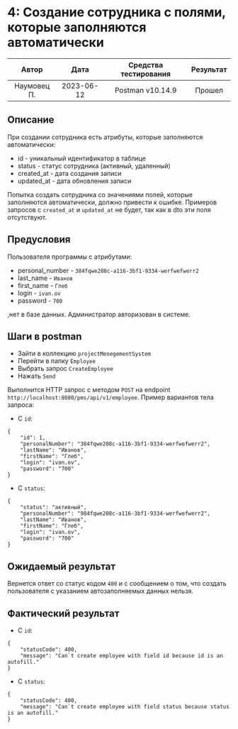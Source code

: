 # 4: Создание сотрудника с полями, которые заполняются автоматически

|    Автор    |    Дата    | Средства тестирования | Результат |
|:-----------:|:----------:|:---------------------:|:---------:|
| Наумовец П. | 2023-06-12 |   Postman v10.14.9    |  Прошел   |

## Описание

При создании сотрудника есть атрибуты, которые заполняются автоматически:

* id - уникальный идентификатор в таблице
* status - статус сотрудника (активный, удаленный)
* created_at - дата создания записи
* updated_at - дата обновления записи

Попытка создать сотрудника со значениями полей, которые заполняются автоматически, должно привести к ошибке. Примеров
запросов с `created_at` и `updated_at` не будет, так как в dto эти поля отсутствуют.

## Предусловия

Пользователя программы с атрибутами:

* personal_number - `384fqwe208c-a116-3bf1-9334-werfwefwerr2`
* last_name - `Иванов`
* first_name - `Глеб`
* login - `ivan.ov`
* password - `700`

,нет в базе данных. Администратор авторизован в системе.

## Шаги в postman

* Зайти в коллекцию `projectMenegementSystem`
* Перейти в папку `Employee`
* Выбрать запрос `CreateEmployee`
* Нажать `Send` 

Выполнится HTTP запрос с методом `POST` на endpoint `http://localhost:8080/pms/api/v1/employee`. Пример вариантов тела
запроса:

* С `id`:
```
{
    "id": 1,
    "personalNumber": "384fqwe208c-a116-3bf1-9334-werfwefwerr2",
    "lastName": "Иванов",
    "firstName": "Глеб",
    "login": "ivan.ov",
    "password": "700"
}
```
* С `status`:
```
{
    "status": "активный",
    "personalNumber": "984fqwe208c-a116-3bf1-9334-werfwefwerr2",
    "lastName": "Иванов",
    "firstName": "Глеб",
    "login": "ivan.ov",
    "password": "700"
}
```

## Ожидаемый результат

Вернется ответ со статус кодом `400` и с сообщением о том, что создать пользователя с указанием автозаполняемых данных нельзя.

## Фактический результат

* С `id`:
```
{
    "statusCode": 400,
    "message": "Can`t create employee with field id because id is an autofill."
}
```
* С `status`:
```
{
    "statusCode": 400,
    "message": "Can`t create employee with field status because status is an autofill."
}
```
